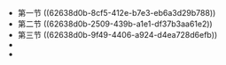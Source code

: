 - 第一节  ((62638d0b-8cf5-412e-b7e3-eb6a3d29b788))
- 第二节 ((62638d0b-2509-439b-a1e1-df37b3aa61e2))
- 第三节 ((62638d0b-9f49-4406-a924-d4ea728d6efb))
-
-